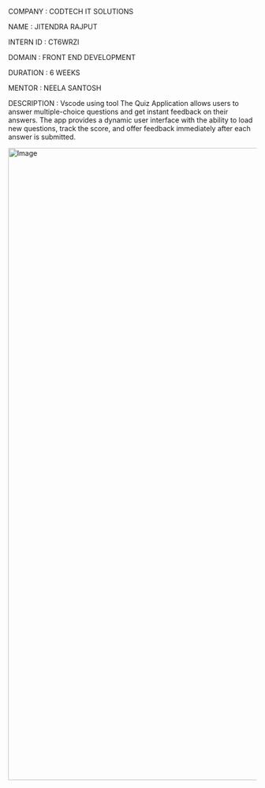 COMPANY : CODTECH IT SOLUTIONS

NAME : JITENDRA RAJPUT

INTERN ID : CT6WRZI

DOMAIN : FRONT END DEVELOPMENT

DURATION : 6 WEEKS

MENTOR : NEELA SANTOSH

DESCRIPTION : Vscode using tool The Quiz Application allows users to answer multiple-choice questions and get instant feedback on their answers. The app provides a dynamic user interface with the ability to load new questions, track the score, and offer feedback immediately after each answer is submitted.

<img width="1280" alt="Image" src="https://github.com/user-attachments/assets/0b626393-54fb-43d2-bdfb-5bd9bcd3de39" />
